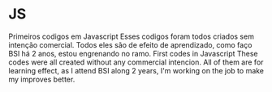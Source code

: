 # JS
Primeiros codigos em Javascript
Esses codigos foram todos criados sem intenção comercial.
Todos eles são de efeito de aprendizado, como faço BSI há 2 anos, estou engrenando 
no ramo.
First codes in Javascript
These codes were all created without any commercial intencion. 
All of them are for learning effect, as I attend BSI along 2 years, 
I'm working on the job to make my improves better.
